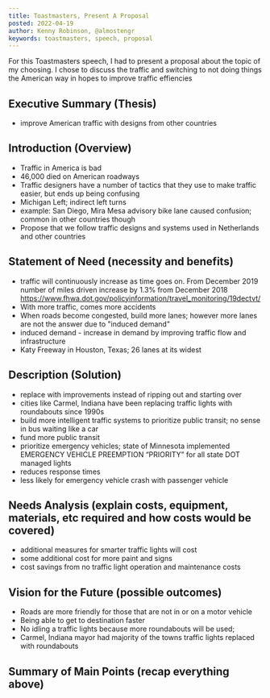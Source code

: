 ```yaml
---
title: Toastmasters, Present A Proposal
posted: 2022-04-19
author: Kenny Robinson, @almostengr
keywords: toastmasters, speech, proposal
---
```


For this Toastmasters speech, I had to present a proposal about the topic of my 
choosing. I chose to discuss the traffic and switching to not doing things the 
American way in hopes to improve traffic effiencies
 
## Executive Summary (Thesis)

* improve American traffic with designs from other countries

## Introduction (Overview)

* Traffic in America is bad
* 46,000 died on American roadways
* Traffic designers have a number of tactics that they use to make traffic easier, but ends up being confusing
* Michigan Left; indirect left turns
* example: San Diego, Mira Mesa advisory bike lane caused confusion; common in other countries though
* Propose that we follow traffic designs and systems used in Netherlands and other countries

## Statement of Need (necessity and benefits)

* traffic will continuously increase as time goes on. From December 2019 number of miles driven increase by 1.3% from December 2018 https://www.fhwa.dot.gov/policyinformation/travel_monitoring/19dectvt/
* With more traffic, comes more accidents
* When roads become congested, build more lanes; however more lanes are not the answer due to "induced demand"
* induced demand - increase in demand by improving traffic flow and infrastructure
* Katy Freeway in Houston, Texas; 26 lanes at its widest

## Description (Solution)

* replace with improvements instead of ripping out and starting over
* cities like Carmel, Indiana have been replacing traffic lights with roundabouts since 1990s
* build more intelligent traffic systems to prioritize public transit; no sense in bus waiting like a car
* fund more public transit 
* prioritize emergency vehicles; state of Minnesota implemented EMERGENCY VEHICLE PREEMPTION “PRIORITY” for all state DOT managed lights
* reduces response times
* less likely for emergency vehicle crash with passenger vehicle

## Needs Analysis (explain costs, equipment, materials, etc required and how costs would be covered)

* additional measures for smarter traffic lights will cost 
* some additional cost for more paint and signs
* cost savings from no traffic light operation and maintenance costs

## Vision for the Future (possible outcomes)

* Roads are more friendly for those that are not in or on a motor vehicle
* Being able to get to destination faster
* No idling a traffic lights because more roundabouts will be used;
* Carmel, Indiana mayor had majority of the towns traffic lights replaced with roundabouts

## Summary of Main Points (recap everything above)
